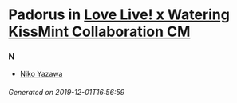 # Padorus in [Love Live! x Watering KissMint Collaboration CM](https://myanimelist.net/anime/32730/Love_Live_x_Watering_KissMint_Collaboration_CM)

### N
* [Niko Yazawa](https://github.com/shadow578/Project-Padoru/blob/master/table-of-contents/characters/NikoYazawa.md)

###### Generated on 2019-12-01T16:56:59
